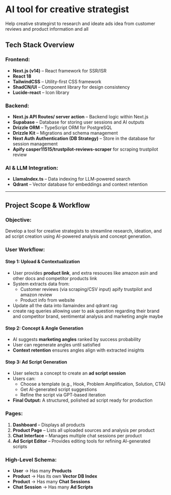 # **AI tool for creative strategist**
Help creative strategirst to research and ideate ads idea from customer reviews and product information and all

## **Tech Stack Overview**

### **Frontend:**
- **Next.js (v14)** – React framework for SSR/ISR
- **React 18** 
- **TailwindCSS** – Utility-first CSS framework
- **ShadCN/UI** – Component library for design consistency
- **Lucide-react** – Icon library

### **Backend:**
- **Next.js API Routes/ server action** – Backend logic within Next.js
- **Supabase** – Database for storing user sessions and AI outputs
- **Drizzle ORM** – TypeScript ORM for PostgreSQL
- **Drizzle Kit** – Migrations and schema management
- **Next Auth Authentication (DB Strategy)** – Store in the database for session management
- **Apify casper11515/trustpilot-reviews-scraper** for scraping trustpilot review

### **AI & LLM Integration:**
- **LlamaIndex.ts** – Data indexing for LLM-powered search
- **Qdrant** – Vector database for embeddings and context retention
---

## **Project Scope & Workflow**

### **Objective:**
Develop a tool for creative strategists to streamline research, ideation, and ad script creation using AI-powered analysis and concept generation.

### **User Workflow:**

#### **Step 1: Upload & Contextualization**
- User provides **product link**, and extra resouces like amazon asin and other docs and competitor products link
- System extracts data from:
  - Customer reviews (via scraping/CSV input) apify trustpilot and amazon review
  - Product info from website
- Update all the data into llamaindex and qdrant rag
- create rag queries allowing user to ask question regarding their brand and competitor brand, sentimental analysis and marketing angle maybe

#### **Step 2: Concept & Angle Generation**
- AI suggests **marketing angles** ranked by success probability
- User can regenerate angles until satisfied
- **Context retention** ensures angles align with extracted insights

#### **Step 3: Ad Script Generation**
- User selects a concept to create an **ad script session**
- Users can:
  - Choose a template (e.g., Hook, Problem Amplification, Solution, CTA)
  - Get AI-generated script suggestions
  - Refine the script via GPT-based iteration
- **Final Output:** A structured, polished ad script ready for production


### **Pages:**
1. **Dashboard** – Displays all products
2. **Product Page** – Lists all uploaded sources and analysis per product
3. **Chat Interface** – Manages multiple chat sessions per product
4. **Ad Script Editor** – Provides editing tools for refining AI-generated scripts

### **High-Level Schema:**
- **User** → Has many **Products**
- **Product** → Has its own **Vector DB Index**
- **Product** → Has many **Chat Sessions**
- **Chat Session** → Has many **Ad Scripts**



